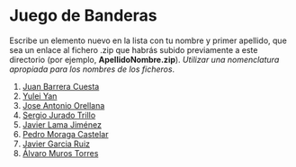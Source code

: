 Juego de Banderas
======

Escribe un elemento nuevo en la lista con tu nombre y primer apellido, que sea un enlace al fichero .zip que habrás subido previamente a este directorio (por ejemplo, **ApellidoNombre.zip**). *Utilizar una nomenclatura apropiada para los nombres de los ficheros*.

1. [Juan Barrera Cuesta](https://github.com/franlu/Programacion-Moviles/blob/main/Tema1/Practicas/01_Banderas/JuanBarreraCuesta_JuegoBanderas.zip)
2. [Yulei Yan](https://github.com/franlu/Programacion-Moviles/blob/main/Tema1/Practicas/01_Banderas/YanYulei_JuegoBandera.zip)
2. [Jose Antonio Orellana](https://github.com/franlu/Programacion-Moviles/blob/main/Tema1/Practicas/01_Banderas/JoseAntonioOrellanaGomez_JuegoBanderas.zip)
4. [Sergio Jurado Trillo](https://github.com/franlu/Programacion-Moviles/blob/main/Tema1/Practicas/01_Banderas/Banderas_SergioJuradoTrillo.zip)
5. [Javier Lama Jiménez](https://github.com/franlu/Programacion-Moviles/blob/main/Tema1/Practicas/01_Banderas/Banderas_JavierLama.zip)
6. [Pedro Moraga Castelar](https://github.com/franlu/Programacion-Moviles/blob/main/Tema1/Practicas/01_Banderas/flagsGame_PedroMoraga.zip)
7. [Javier Garcia Ruiz](https://github.com/franlu/Programacion-Moviles/blob/main/Tema1/Practicas/GuessTheFlag_GarciaRuizJavier.zip)
8. [Álvaro Muros Torres](https://github.com/franlu/Programacion-Moviles/blob/main/Tema1/Practicas/Banderas_ÁlvaroMurosTorres.zip)
